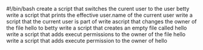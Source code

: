 #!/bin/bash 
create a script that switches the curent user to the user betty
write a script that prints the effective user.name of the current user
write a script that the current user is part of
write ascript that changes the owner of the file hello to betty
write a script that creates an empty file called hello
write a script that adds execut permissions to the owner of the file hello
write a script that adds execute permission to the owner of hello
